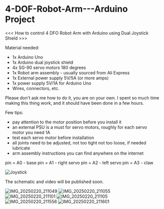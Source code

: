 # 4-DOF-Robot-Arm---Arduino Project

<<< How to control 4 DFO Robot Arm with Arduino using Dual Joystick Shield >>>

Material needed:
- 1x Arduino Uno
- 1x Arduino dual joystick shield
- 4x SG-90 servo motors 180 degrees
- 1x Robot arm assembly - usually sourced from Ali Express
- 1x External power supply 5V/5A (or more amps)
- 1x power supply 5V/1A for Arduino Uno
- Wires, connectors, etc.

Please don't ask me how to do it, you are on your own. I spent so much time making this thing work, and it should have been done in a few hours. 

Few tips:
- pay attention to the motor position before you install it
- an external PSU is a must for servo motors, roughly for each servo motor you need 1A
- test each servo motor before installation
- all joints need to be adjusted, not too tight not too loose, if needed lubricate
- arm assembly instructions you can find anywhere on the internet

pin = A0  - base
pin = A1 - right servo
pin = A2 - left servo
pin = A3 - claw

![Joystick](https://github.com/user-attachments/assets/25635bc3-477e-435a-8f33-2e119e32d42c)

The schematic and video will be published soon.

![IMG_20250220_211049](https://github.com/user-attachments/assets/8456eb5a-c392-421c-b1ea-2142bcf424a4)
![IMG_20250220_211055](https://github.com/user-attachments/assets/717f60db-6a9b-4c75-8cae-b5abf657096a)
![IMG_20250220_211101](https://github.com/user-attachments/assets/1f98a72e-2653-4ba9-910d-395b3c442cdf)
![IMG_20250220_211105](https://github.com/user-attachments/assets/9ef3b4ee-d0b7-4d59-b1c6-6ba9740ed9a7)
![IMG_20250220_211556](https://github.com/user-attachments/assets/faf16c78-0f53-438a-a57b-80465d89013f)
![IMG_20250220_211601](https://github.com/user-attachments/assets/ff5b97fc-561b-4144-95c1-e36110dc5897)
